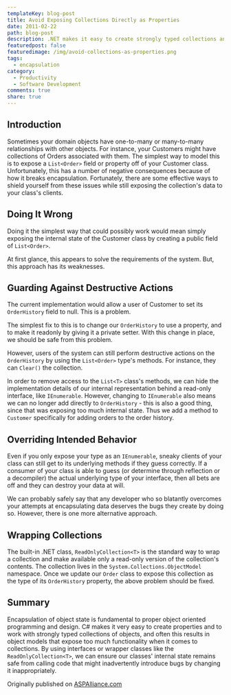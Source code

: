 ```yaml
---
templateKey: blog-post
title: Avoid Exposing Collections Directly as Properties
date: 2011-02-22
path: blog-post
description: .NET makes it easy to create strongly typed collections and expose them as properties of our classes. However, this generally results in a design that fails at encapsulation and exposes too much of the class's internal state. Learn a few simple techniques to keep from going down this path in this article.
featuredpost: false
featuredimage: /img/avoid-collections-as-properties.png
tags:
  - encapsulation
category:
  - Productivity
  - Software Development
comments: true
share: true
---
```


## Introduction

Sometimes your domain objects have one-to-many or many-to-many relationships with other objects.  For instance, your Customers might have collections of Orders associated with them.  The simplest way to model this is to expose a `List<Order>` field or property off of your Customer class.  Unfortunately, this has a number of negative consequences because of how it breaks encapsulation.  Fortunately, there are some effective ways to shield yourself from these issues while still exposing the collection's data to your class's clients.

## Doing It Wrong

Doing it the simplest way that could possibly work would mean simply exposing the internal state of the Customer class by creating a public field of `List<Order>`.

At first glance, this appears to solve the requirements of the system.  But, this approach has its weaknesses.

## Guarding Against Destructive Actions

The current implementation would allow a user of Customer to set its `OrderHistory` field to null. This is a problem.

The simplest fix to this is to change our `OrderHistory` to use a property, and to make it readonly by giving it a private setter.  With this change in place, we should be safe from this problem.

However, users of the system can still perform destructive actions on the `OrderHistory` by using the `List<Order>` type's methods.  For instance, they can `Clear()` the collection.

In order to remove access to the `List<T>` class's methods, we can hide the implementation details of our internal representation behind a read-only interface, like `IEnumerable`.  However, changing to `IEnumerable` also means we can no longer add directly to `OrderHistory` - this is also a good thing, since that was exposing too much internal state.  Thus we add a method to `Customer` specifically for adding orders to the order history.

## Overriding Intended Behavior

Even if you only expose your type as an `IEnumerable`, sneaky clients of your class can still get to its underlying methods if they guess correctly.  If a consumer of your class is able to guess (or determine through reflection or a decompiler) the actual underlying type of your interface, then all bets are off and they can destroy your data at will.

We can probably safely say that any developer who so blatantly overcomes your attempts at encapsulating data deserves the bugs they create by doing so.  However, there is one more alternative approach.

## Wrapping Collections

The built-in .NET class, `ReadOnlyCollection<T>` is the standard way to wrap a collection and make available only a read-only version of the collection's contents.  The collection lives in the `System.Collections.ObjectModel` namespace.  Once we update our `Order` class to expose this collection as the type of its `OrderHistory` property, the above problem should be fixed.

## Summary

Encapsulation of object state is fundamental to proper object oriented programming and design.  C# makes it very easy to create properties and to work with strongly typed collections of objects, and often this results in object models that expose too much functionality when it comes to collections.  By using interfaces or wrapper classes like the `ReadOnlyCollection<T>`, we can ensure our classes' internal state remains safe from calling code that might inadvertently introduce bugs by changing it inappropriately.

Originally published on [ASPAlliance.com](http://aspalliance.com/2046_Avoid_Exposing_Collections_Directly_as_Properties)
